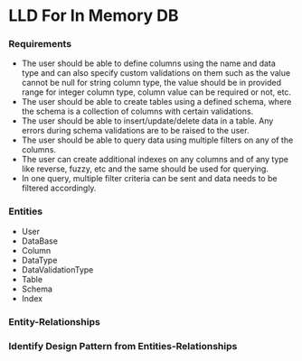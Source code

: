 # LLD For In Memory DB 
### Requirements
* The user should be able to define columns using the name and data type and can also specify custom validations on them such as the value cannot be null for string column type, the value should be in provided range for integer column type, column value can be required or not, etc.
* The user should be able to create tables using a defined schema, where the schema is a collection of columns with certain validations.
* The user should be able to insert/update/delete data in a table. Any errors during schema validations are to be raised to the user.
* The user should be able to query data using multiple filters on any of the columns.
* The user can create additional indexes on any columns and of any type like reverse, fuzzy, etc and the same should be used for querying.
* In one query, multiple filter criteria can be sent and data needs to be filtered accordingly.
### Entities
* User
* DataBase
* Column
* DataType
* DataValidationType
* Table
* Schema
* Index
### Entity-Relationships

### Identify Design Pattern from Entities-Relationships

